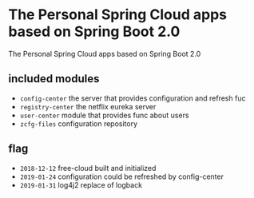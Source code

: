 # The Personal Spring Cloud apps based on Spring Boot 2.0

The Personal Spring Cloud apps based on Spring Boot 2.0

## included modules
* `config-center` the server that provides configuration and refresh fuc
* `registry-center` the netflix eureka server
* `user-center` module that provides func about users
* `zcfg-files` configuration repository


## flag

* `2018-12-12` free-cloud built and initialized
* `2019-01-24` configuration could be refreshed by config-center
* `2019-01-31` log4j2 replace of logback  